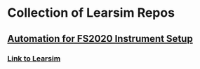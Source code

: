 # Collection of Learsim Repos

## [Automation for FS2020 Instrument Setup](https://github.com/axdra/LearsimInstrumentAutomation)

### [Link to Learsim](https://learsim.se)